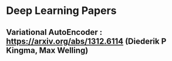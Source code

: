 # Deep Learning Papers

## Variational AutoEncoder : https://arxiv.org/abs/1312.6114 (Diederik P Kingma, Max Welling)
## 
